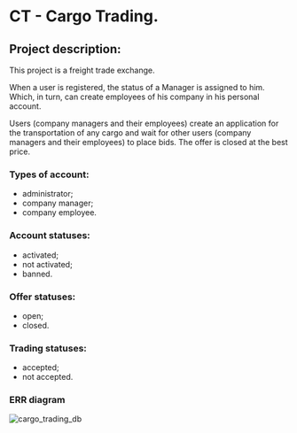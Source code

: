 # CT - Cargo Trading.

## Project description:
This project is a freight trade exchange. 

When a user is registered, the status of a Manager is assigned to him. Which, in turn, can create employees of his company in his personal account. 

Users (company managers and their employees) create an application for the transportation of any cargo and wait for other users (company managers and their employees) to place bids. The offer is closed at the best price. 

### Types of account:
- administrator;
- company manager;
- company employee.

### Account statuses:
- activated;
- not activated;
- banned.

### Offer statuses:
- open;
- closed.

### Trading statuses:

- accepted;
- not accepted.

### ERR diagram

![cargo_trading_db](https://user-images.githubusercontent.com/46199655/129490826-d1ddb9b2-d6b1-4ffc-aefc-f0f864f7991f.png)